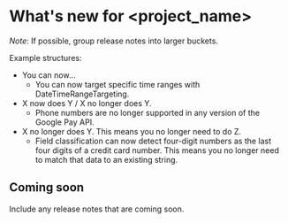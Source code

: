# What's new for <project_name>

*Note*: If possible, group release notes into larger buckets.

Example structures:

+ You can now…
   + You can now target specific time ranges with DateTimeRangeTargeting.
+ X now does Y / X no longer does Y.
   + Phone numbers are no longer supported in any version of the Google Pay API.
+ X no longer does Y. This means you no longer need to do Z.
   + Field classification can now detect four-digit numbers as the last four digits of a credit card number. This means you no longer need to match that data to an existing string.

## Coming soon

Include any release notes that are coming soon.

